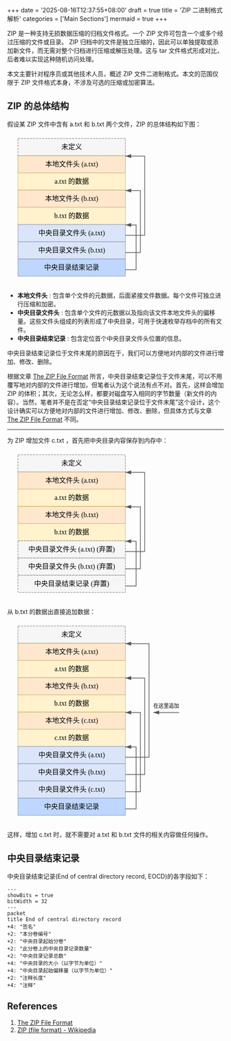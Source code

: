 +++
date = '2025-08-16T12:37:55+08:00'
draft = true
title = 'ZIP 二进制格式解析'
categories = ['Main Sections']
mermaid = true
+++

ZIP 是一种支持无损数据压缩的归档文件格式。一个 ZIP 文件可包含一个或多个经过压缩的文件或目录。 ZIP 归档中的文件是独立压缩的，因此可以单独提取或添加新文件，而无需对整个归档进行压缩或解压处理。这与 tar 文件格式形成对比，后者难以实现这种随机访问处理。

本文主要针对程序员或其他技术人员，概述 ZIP 文件二进制格式。本文的范围仅限于 ZIP 文件格式本身，不涉及可选的压缩或加密算法。

## ZIP 的总体结构
假设某 ZIP 文件中含有 a.txt 和 b.txt 两个文件，ZIP 的总体结构如下图：

<div>
    <svg width="400" height="350" viewBox="0 0 400 350" xmlns="http://www.w3.org/2000/svg">
    <defs>
        <marker id="arrowhead" markerWidth="10" markerHeight="10" refX="9" refY="3" orient="auto">
        <path d="M0,0 L0,6 L9,3 z" fill="#555"/>
        </marker>
    </defs>
    <g font-family="Noto Sans SC" font-size="16" text-anchor="middle">
        <rect x="25" y="10" width="250" height="40" fill="#f6f6f6" stroke="#707070" stroke-dasharray="5,2" stroke-width="1"/>
        <rect x="25" y="50" width="250" height="40" fill="#ffe7cd" stroke="#bc9e50" stroke-width="1"/>
        <rect x="25" y="90" width="250" height="40" fill="#fff2cc" stroke="#caba8a" stroke-width="1"/>
        <rect x="25" y="130" width="250" height="40" fill="#ffe7cd" stroke="#bc9e50" stroke-width="1"/>
        <rect x="25" y="170" width="250" height="40" fill="#fff2cc" stroke="#caba8a" stroke-width="1"/>
        <rect x="25" y="210" width="250" height="40" fill="#dbe5f9" stroke="#7c90b5" stroke-width="1"/>
        <rect x="25" y="250" width="250" height="40" fill="#dbe5f9" stroke="#7c90b5" stroke-width="1"/>
        <rect x="25" y="290" width="250" height="40" fill="#bfd6fe" stroke="#7c90b5" stroke-width="1"/>
        <text x="150" y="35">未定义</text>
        <text x="150" y="75">本地文件头 (a.txt)</text>
        <text x="150" y="115">a.txt 的数据</text>
        <text x="150" y="155">本地文件头 (b.txt)</text>
        <text x="150" y="195">b.txt 的数据</text>
        <text x="150" y="235">中央目录文件头 (a.txt)</text>
        <text x="150" y="275">中央目录文件头 (b.txt)</text>
        <text x="150" y="315">中央目录结束记录</text>
    </g>
    <g stroke="#555" stroke-width="1.5" fill="none" marker-end="url(#arrowhead)">
        <path d="M275,315 H300 V211 L275,211"/>
        <path d="M275,275 H310 V131 L275,131"/>
        <path d="M275,235 H320 V51 L275,51"/>
    </g>
    </svg>
</div>

* **本地文件头** : 包含单个文件的元数据，后面紧接文件数据。每个文件可独立进行压缩和加密。
* **中央目录文件头** : 包含单个文件的元数据以及指向该文件本地文件头的偏移量。这些文件头组成的列表形成了中央目录，可用于快速枚举存档中的所有文件。
* **中央目录结束记录** : 包含定位首个中央目录文件头位置的信息。

中央目录结束记录位于文件末尾的原因在于，我们可以方便地对内部的文件进行增加、修改、删除。

根据文章 [The ZIP File Format](https://medium.com/@felixstridsberg/the-zip-file-format-6c8a160d1c34) 所言，中央目录结束记录位于文件末尾，可以不用覆写地对内部的文件进行增加，但笔者认为这个说法有点不对。首先，这样会增加 ZIP 的体积；其次，无论怎么样，都要对磁盘写入相同的字节数量（新文件的内容）。当然，笔者并不是在否定“中央目录结束记录位于文件末尾”这个设计，这个设计确实可以方便地对内部的文件进行增加、修改、删除，但具体方式与文章 [The ZIP File Format](https://medium.com/@felixstridsberg/the-zip-file-format-6c8a160d1c34) 不同。

---

为 ZIP 增加文件 c.txt ，首先把中央目录内容保存到内存中：

<div>
    <svg width="400" height="350" viewBox="0 0 400 350" xmlns="http://www.w3.org/2000/svg">
    <defs>
        <marker id="arrowhead" markerWidth="10" markerHeight="10" refX="9" refY="3" orient="auto">
        <path d="M0,0 L0,6 L9,3 z" fill="#555"/>
        </marker>
    </defs>
    <g font-family="Noto Sans SC" font-size="16" text-anchor="middle">
        <rect x="25" y="10" width="250" height="40" fill="#f6f6f6" stroke="#707070" stroke-dasharray="5,2" stroke-width="1"/>
        <rect x="25" y="50" width="250" height="40" fill="#ffe7cd" stroke="#bc9e50" stroke-width="1"/>
        <rect x="25" y="90" width="250" height="40" fill="#fff2cc" stroke="#caba8a" stroke-width="1"/>
        <rect x="25" y="130" width="250" height="40" fill="#ffe7cd" stroke="#bc9e50" stroke-width="1"/>
        <rect x="25" y="170" width="250" height="40" fill="#fff2cc" stroke="#caba8a" stroke-width="1"/>
        <rect x="25" y="210" width="250" height="40" fill="#f6f6f6" stroke="#707070" stroke-dasharray="5,2" stroke-width="1"/>
        <rect x="25" y="250" width="250" height="40" fill="#f6f6f6" stroke="#707070" stroke-dasharray="5,2" stroke-width="1"/>
        <rect x="25" y="290" width="250" height="40" fill="#f6f6f6" stroke="#707070" stroke-dasharray="5,2" stroke-width="1"/>
        <text x="150" y="35">未定义</text>
        <text x="150" y="75">本地文件头 (a.txt)</text>
        <text x="150" y="115">a.txt 的数据</text>
        <text x="150" y="155">本地文件头 (b.txt)</text>
        <text x="150" y="195">b.txt 的数据</text>
        <text x="150" y="235">中央目录文件头 (a.txt) (弃置)</text>
        <text x="150" y="275">中央目录文件头 (b.txt) (弃置)</text>
        <text x="150" y="315">中央目录结束记录 (弃置)</text>
    </g>
    <g stroke="#555" stroke-width="1.5" fill="none" marker-end="url(#arrowhead)">
        <path d="M275,315 H300 V211 L275,211"/>
        <path d="M275,275 H310 V131 L275,131"/>
        <path d="M275,235 H320 V51 L275,51"/>
    </g>
    </svg>
</div>

从 b.txt 的数据出直接追加数据：

<div>
    <svg width="400" height="470" viewBox="0 0 400 470" xmlns="http://www.w3.org/2000/svg">
    <defs>
        <marker id="arrowhead" markerWidth="10" markerHeight="10" refX="9" refY="3" orient="auto">
        <path d="M0,0 L0,6 L9,3 z" fill="#555"/>
        </marker>
    </defs>
    <g font-family="Noto Sans SC" font-size="16" text-anchor="middle">
        <rect x="25" y="10" width="250" height="40" fill="#f6f6f6" stroke="#707070" stroke-dasharray="5,2" stroke-width="1"/>
        <rect x="25" y="50" width="250" height="40" fill="#ffe7cd" stroke="#bc9e50" stroke-width="1"/>
        <rect x="25" y="90" width="250" height="40" fill="#fff2cc" stroke="#caba8a" stroke-width="1"/>
        <rect x="25" y="130" width="250" height="40" fill="#ffe7cd" stroke="#bc9e50" stroke-width="1"/>
        <rect x="25" y="170" width="250" height="40" fill="#fff2cc" stroke="#caba8a" stroke-width="1"/>
        <rect x="25" y="210" width="250" height="40" fill="#ffe7cd" stroke="#bc9e50" stroke-width="1"/>
        <rect x="25" y="250" width="250" height="40" fill="#fff2cc" stroke="#caba8a" stroke-width="1"/>
        <rect x="25" y="290" width="250" height="40" fill="#dbe5f9" stroke="#7c90b5" stroke-width="1"/>
        <rect x="25" y="330" width="250" height="40" fill="#dbe5f9" stroke="#7c90b5" stroke-width="1"/>
        <rect x="25" y="370" width="250" height="40" fill="#dbe5f9" stroke="#7c90b5" stroke-width="1"/>
        <rect x="25" y="410" width="250" height="40" fill="#bfd6fe" stroke="#7c90b5" stroke-width="1"/>
        <text x="150" y="35">未定义</text>
        <text x="150" y="75">本地文件头 (a.txt)</text>
        <text x="150" y="115">a.txt 的数据</text>
        <text x="150" y="155">本地文件头 (b.txt)</text>
        <text x="150" y="195">b.txt 的数据</text>
        <text x="150" y="235">本地文件头 (c.txt)</text>
        <text x="150" y="275">c.txt 的数据</text>
        <text x="150" y="315">中央目录文件头 (a.txt)</text>
        <text x="150" y="355">中央目录文件头 (b.txt)</text>
        <text x="150" y="395">中央目录文件头 (c.txt)</text>
        <text x="150" y="435">中央目录结束记录</text>
    </g>
    <g stroke="#555" stroke-width="1.5" fill="none" marker-end="url(#arrowhead)">
        <path d="M275,435 H300 V291 L275,291"/>
        <path d="M275,395 H310 V211 L275,211"/>
        <path d="M275,355 H320 V131 L275,131"/>
        <path d="M275,315 H330 V51 L275,51"/>
    </g>
    <g stroke="#555" stroke-width="1.5" fill="none" marker-end="url(#arrowhead)">
        <path d="M400,211 L340,211"/>
    </g>
    <g font-family="Noto Sans SC" font-size="12" text-anchor="middle">
        <text x="370" y="200">在这里追加</text>
    </g>
    </svg>
</div>

这样，增加 c.txt 时，就不需要对 a.txt 和 b.txt 文件的相关内容做任何操作。

## 中央目录结束记录
中央目录结束记录(End of central directory record, EOCD)的各字段如下：

```mermaid
---
showBits = true
bitWidth = 32
---
packet
title End of central directory record
+4: "签名"
+2: "本分卷编号"
+2: "中央目录起始分卷"
+2: "此分卷上的中央目录记录数量"
+2: "中央目录记录总数"
+4: "中央目录的大小（以字节为单位）"
+4: "中央目录起始偏移量（以字节为单位）"
+2: "注释长度"
+4: "注释"
```

## References
1. [The ZIP File Format](https://medium.com/@felixstridsberg/the-zip-file-format-6c8a160d1c34)
1. [ZIP (file format) - Wikipedia](https://en.wikipedia.org/wiki/ZIP_(file_format))